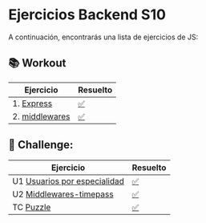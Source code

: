 # Ejercicios Backend S10

A continuación, encontrarás una lista de ejercicios de JS:

## 📚 Workout

Ejercicio                |                Resuelto   | 
| -------------------------------------------------------------------------------------------------------------------------|---------------------------|
| 1. [Express](https://stackblitz.com/edit/3-1-node-express-ejercicio?file=readme.md)                                           |    [✅](https://stackblitz.com/edit/3-1-node-express-ejercicio-resuelto?file=index.js)  |
| 2. [middlewares](https://stackblitz.com/edit/4-1-node-middlewares-ejercicio?file=readme.md)       |     [✅](https://stackblitz.com/edit/4-1-node-middlewares-ejercicio-resuelto?file=app.js)   |




## 🚀 Challenge:

Ejercicio                |                Resuelto   | 
| -------------------------------------------------------------------------------------------------|---------------------------------------------------------------|
| U1 [Usuarios por especialidad](https://github.com/TheBridge-FullStackDeveloper/specialities)                          | [✅](https://github.com/CarlosDiazGirol/specialities)               |
| U2 [Middlewares-timepass](https://github.com/TheBridge-FullStackDeveloper/timepass)        | [✅](https://github.com/CarlosDiazGirol/express-timepass)  |
| TC [Puzzle](https://github.com/TheBridge-FullStackDeveloper/loginpassroute)   | [✅](https://github.com/CarlosDiazGirol/loginpassroutes)       |